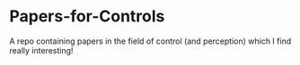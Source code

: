 # Papers-for-Controls
A repo containing papers in the field of control (and perception) which I find really interesting!
